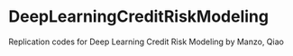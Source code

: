 # DeepLearningCreditRiskModeling
Replication codes for Deep Learning Credit Risk Modeling by Manzo, Qiao
